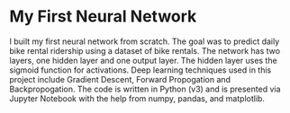 # My First Neural Network

I built my first neural network from scratch. 
The goal was to predict daily bike rental ridership using a dataset of bike rentals. The network has two layers, one hidden layer and one output layer. The hidden layer uses the sigmoid function for activations. 
Deep learning techniques used in this project include Gradient Descent, Forward Propogation and Backpropogation. 
The code is written in Python (v3) and is presented via Jupyter Notebook with the help from numpy, pandas, and matplotlib. 
